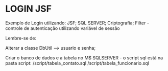 LOGIN JSF
==========

Exemplo de Login utilizando:
JSF;
SQL SERVER;
Criptografia;
Filter - controle de autenticação utilizando variável de sessão


Lembre-se de:

Alterar a classe DbUtil --> usuario e senha;

Criar o banco de dados e a tabela no M$ SQLSERVER - o script sql está na pasta script:
/script/tabela_contato.sql
/script/tabela_funcionario.sql
